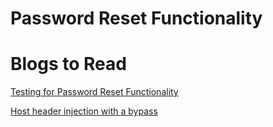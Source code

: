 # Password Reset Functionality 

# Blogs to Read

[ Testing for Password Reset Functionality](http://imranparay.blogspot.com/2018/09/testing-password-reset-functionalities.html?m=1)

[ Host header injection with a bypass ](https://infosecwriteups.com/fun-with-header-and-forget-password-with-a-twist-af095b426fb2?gi=2110fe7a4a89)
